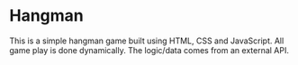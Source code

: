 # Hangman

This is a simple hangman game built using HTML, CSS and JavaScript.  All game play is done dynamically.  The logic/data comes from an external API.